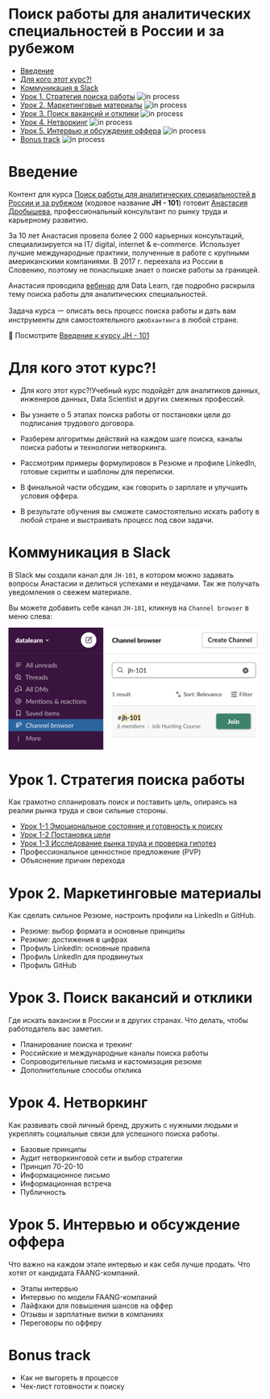 # Поиск работы для аналитических специальностей в России и за рубежом

- [Введение](https://github.com/Data-Learn/data-engineering/new/master#%D0%B2%D0%B2%D0%B5%D0%B4%D0%B5%D0%BD%D0%B8%D0%B5)
- [Для кого этот курс?!](https://github.com/Data-Learn/data-engineering/new/master#%D0%B4%D0%BB%D1%8F-%D0%BA%D0%BE%D0%B3%D0%BE-%D1%8D%D1%82%D0%BE%D1%82-%D0%BA%D1%83%D1%80%D1%81)
- [Коммуникация в Slack](https://github.com/Data-Learn/data-engineering/new/master#%D0%BA%D0%BE%D0%BC%D0%BC%D1%83%D0%BD%D0%B8%D0%BA%D0%B0%D1%86%D0%B8%D1%8F-%D0%B2-slack)
- [Урок 1. Стратегия поиска работы](https://github.com/Data-Learn/data-engineering/new/master#%D1%83%D1%80%D0%BE%D0%BA-1-%D1%81%D1%82%D1%80%D0%B0%D1%82%D0%B5%D0%B3%D0%B8%D1%8F-%D0%BF%D0%BE%D0%B8%D1%81%D0%BA%D0%B0-%D1%80%D0%B0%D0%B1%D0%BE%D1%82%D1%8B) ![in process](https://img.shields.io/badge/-in%20process-yellow)
- [Урок 2. Маркетинговые материалы](https://github.com/Data-Learn/data-engineering/new/master#%D1%83%D1%80%D0%BE%D0%BA-2-%D0%BC%D0%B0%D1%80%D0%BA%D0%B5%D1%82%D0%B8%D0%BD%D0%B3%D0%BE%D0%B2%D1%8B%D0%B5-%D0%BC%D0%B0%D1%82%D0%B5%D1%80%D0%B8%D0%B0%D0%BB%D1%8B) ![in process](https://img.shields.io/badge/-in%20process-yellow)
- [Урок 3. Поиск вакансий и отклики](https://github.com/Data-Learn/data-engineering/new/master#%D1%83%D1%80%D0%BE%D0%BA-3-%D0%BF%D0%BE%D0%B8%D1%81%D0%BA-%D0%B2%D0%B0%D0%BA%D0%B0%D0%BD%D1%81%D0%B8%D0%B9-%D0%B8-%D0%BE%D1%82%D0%BA%D0%BB%D0%B8%D0%BA%D0%B8) ![in process](https://img.shields.io/badge/-in%20process-yellow)
- [Урок 4. Нетворкинг](https://github.com/Data-Learn/data-engineering/new/master#%D1%83%D1%80%D0%BE%D0%BA-4-%D0%BD%D0%B5%D1%82%D0%B2%D0%BE%D1%80%D0%BA%D0%B8%D0%BD%D0%B3) ![in process](https://img.shields.io/badge/-in%20process-yellow)
- [Урок 5. Интервью и обсуждение оффера](https://github.com/Data-Learn/data-engineering/new/master#%D1%83%D1%80%D0%BE%D0%BA-5-%D0%B8%D0%BD%D1%82%D0%B5%D1%80%D0%B2%D1%8C%D1%8E-%D0%B8-%D0%BE%D0%B1%D1%81%D1%83%D0%B6%D0%B4%D0%B5%D0%BD%D0%B8%D0%B5-%D0%BE%D1%84%D1%84%D0%B5%D1%80%D0%B0) ![in process](https://img.shields.io/badge/-in%20process-yellow)
- [Bonus track](https://github.com/Data-Learn/data-engineering/new/master#bonus-track) ![in process](https://img.shields.io/badge/-in%20process-yellow)

# Введение
Контент для курса [Поиск работы для аналитических специальностей в России и за рубежом](https://datalearn.ru/kurs-po-poisku-raboty-dlya-analiticheskikh-spetsialnostey-v-rossii-i-za-rubezhom) (кодовое название **JH - 101**) готовит [Анастасия Дробышева](https://www.linkedin.com/in/adrobysheva/), профессиональный консультант по рынку труда и карьерному развитию. 

За 10 лет Анастасия провела более 2 000 карьерных консультаций, специализируется на IT/ digital, internet & e-commerce. Использует лучшие международные практики, полученные в работе с крупными американскими компаниями. В 2017 г. переехала из России в Словению, поэтому не понаслышке знает о поиске работы за границей. 

Анастасия проводила [вебинар](https://youtu.be/hp7i3TuJCyo) для Data Learn, где подробно раскрыла тему поиска работы для аналитических специальностей.

Задача курса ー описать весь процесс поиска работы и дать вам инструменты для самостоятельного `джобхантинга` в любой стране.

🎥 Посмотрите [Введение к курсу JH - 101](https://youtu.be/aGH_9Q3JVvw)

# Для кого этот курс?!

- Для кого этот курс?!Учебный курс подойдёт для аналитиков данных, инженеров данных, Data Scientist и других смежных профессий.

- Вы узнаете о 5 этапах поиска работы от постановки цели до подписания трудового договора.

- Разберем алгоритмы действий на каждом шаге поиска, каналы поиска работы и технологии нетворкинга.

- Рассмотрим примеры формулировок в Резюме и профиле LinkedIn, готовые скрипты и шаблоны для переписки.

- В финальной части обсудим, как говорить о зарплате и улучшить условия оффера.

- В результате обучения вы сможете самостоятельно искать работу в любой стране и выстраивать процесс под свои задачи.

# Коммуникация в Slack
В Slack мы создали канал для  `JH-101`, в котором можно задавать вопросы Анастасии и делиться успехами и неудачами. Так же получать уведомления о свежем материале. 

Вы можете добавить себе канал `JH-101`, кликнув на `Channel browser` в меню слева:

![slack channel jh-101](https://github.com/Data-Learn/data-engineering/blob/master/img/Add%20JH-101%20slack%20channel.png)

# Урок 1. Стратегия поиска работы
Как грамотно спланировать поиск и поставить цель, опираясь на реалии рынка труда и свои сильные стороны.

- [Урок 1-1 Эмоциональное состояние и готовность к поиску](https://youtu.be/XsTpQ1EzwxY)
- [Урок 1-2 Постановка цели](https://youtu.be/_vd69ekKwk4)
- [Урок 1-3 Исследование рынка труда и проверка гипотез](https://youtu.be/V_FVvJr-5MU)
- Профессиональное ценностное предложение (PVP)
- Объяснение причин перехода

# Урок 2. Маркетинговые материалы
Как сделать сильное Резюме, настроить профили на LinkedIn и GitHub.

- Резюме: выбор формата и основные принципы
- Резюме: достижения в цифрах
- Профиль LinkedIn: основные правила
- Профиль LinkedIn для продвинутых
- Профиль GitHub

# Урок 3. Поиск вакансий и отклики
Где искать вакансии в России и в других странах. Что делать, чтобы работодатель вас заметил.

- Планирование поиска и трекинг
- Российские и международные каналы поиска работы
- Сопроводительные письма и кастомизация резюме
- Дополнительные способы отклика

# Урок 4. Нетворкинг
Как развивать свой личный бренд, дружить с нужными людьми и укреплять социальные связи для успешного поиска работы.

- Базовые принципы
- Аудит нетворкинговой сети и выбор стратегии
- Принцип 70-20-10
- Информационное письмо
- Информационная встреча
- Публичность

# Урок 5. Интервью и обсуждение оффера
Что важно на каждом этапе интервью и как себя лучше продать. Что хотят от кандидата FAANG-компаний.

- Этапы интервью
- Интервью по модели FAANG-компаний
- Лайфхаки для повышения шансов на оффер
- Отзывы и зарплатные вилки в компаниях
- Переговоры по офферу

# Bonus track

- Как не выгореть в процессе
- Чек-лист готовности к поиску

